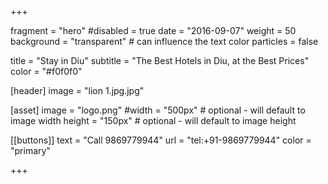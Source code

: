 +++

fragment = "hero"
#disabled = true
date = "2016-09-07"
weight = 50
background = "transparent" # can influence the text color
particles = false

title = "Stay in Diu"
subtitle = "The Best Hotels in Diu, at the Best Prices"
color = "#f0f0f0"

[header]
  image = "lion 1.jpg.jpg"

[asset]
  image = "logo.png"
  #width = "500px" # optional - will default to image width
  height = "150px" # optional - will default to image height


[[buttons]]
  text = "Call 9869779944"
  url = "tel:+91-9869779944"
  color = "primary"

+++